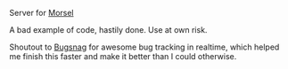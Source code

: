 Server for [Morsel](https://github.com/hexafraction/morsel)

A bad example of code, hastily done. Use at own risk.

Shoutout to [Bugsnag](https://bugsnag.com) for awesome bug tracking in realtime, which helped me finish this faster and make it better than I could otherwise.
